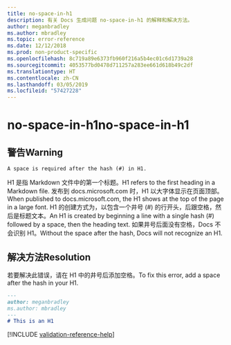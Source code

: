 ```yaml
---
title: no-space-in-h1
description: 有关 Docs 生成问题 no-space-in-h1 的解释和解决方法。
author: meganbradley
ms.author: mbradley
ms.topic: error-reference
ms.date: 12/12/2018
ms.prod: non-product-specific
ms.openlocfilehash: 8c719a89e6373fb960f216a5b4ec01c6d1739a28
ms.sourcegitcommit: 4053577bd0478d711257a283ee661d618b49c2df
ms.translationtype: HT
ms.contentlocale: zh-CN
ms.lasthandoff: 03/05/2019
ms.locfileid: "57427228"
---
```

# <a name="no-space-in-h1"></a><span data-ttu-id="2dcd2-103">no-space-in-h1</span><span class="sxs-lookup"><span data-stu-id="2dcd2-103">no-space-in-h1</span></span>

## <a name="warning"></a><span data-ttu-id="2dcd2-104">警告</span><span class="sxs-lookup"><span data-stu-id="2dcd2-104">Warning</span></span>

`A space is required after the hash (#) in H1.`

<span data-ttu-id="2dcd2-105">H1 是指 Markdown 文件中的第一个标题。</span><span class="sxs-lookup"><span data-stu-id="2dcd2-105">H1 refers to the first heading in a Markdown file.</span></span> <span data-ttu-id="2dcd2-106">发布到 docs.microsoft.com 时，H1 以大字体显示在页面顶部。</span><span class="sxs-lookup"><span data-stu-id="2dcd2-106">When published to docs.microsoft.com, the H1 shows at the top of the page in a large font.</span></span> <span data-ttu-id="2dcd2-107">H1 的创建方式为，以包含一个井号 (#) 的行开头，后跟空格，然后是标题文本。</span><span class="sxs-lookup"><span data-stu-id="2dcd2-107">An H1 is created by beginning a line with a single hash (#) followed by a space, then the heading text.</span></span> <span data-ttu-id="2dcd2-108">如果井号后面没有空格，Docs 不会识别 H1。</span><span class="sxs-lookup"><span data-stu-id="2dcd2-108">Without the space after the hash, Docs will not recognize an H1.</span></span>

## <a name="resolution"></a><span data-ttu-id="2dcd2-109">解决方法</span><span class="sxs-lookup"><span data-stu-id="2dcd2-109">Resolution</span></span>

<span data-ttu-id="2dcd2-110">若要解决此错误，请在 H1 中的井号后添加空格。</span><span class="sxs-lookup"><span data-stu-id="2dcd2-110">To fix this error, add a space after the hash in your H1.</span></span>

```markdown
---
author: meganbradley
ms.author: mbradley
---
# This is an H1
```

<!--make sure to add this file to your includes folder and verify the path-->
[!INCLUDE [validation-reference-help](includes/validation-reference-help.md)]